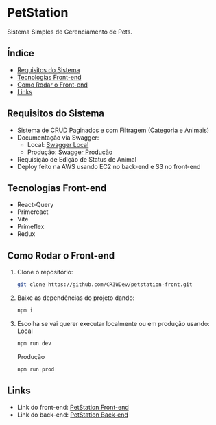 # PetStation

Sistema Simples de Gerenciamento de Pets.

## Índice

- [Requisitos do Sistema](#requisitos-do-sistema)
- [Tecnologias Front-end](#tecnologias-front-end)
- [Como Rodar o Front-end](#como-rodar-o-front-end)
- [Links](#links)

## Requisitos do Sistema

- Sistema de CRUD Paginados e com Filtragem (Categoria e Animais)
- Documentação via Swagger:
  - Local: [Swagger Local](http://localhost:8080/swagger-ui/index.html)
  - Produção: [Swagger Produção](http://ec2-34-210-253-95.us-west-2.compute.amazonaws.com:8080/swagger-ui/index.html)
- Requisição de Edição de Status de Animal
- Deploy feito na AWS usando EC2 no back-end e S3 no front-end

## Tecnologias Front-end

- React-Query
- Primereact
- Vite
- Primeflex
- Redux

## Como Rodar o Front-end

1. Clone o repositório:
    ```bash
    git clone https://github.com/CR3WDev/petstation-front.git
    ```
2. Baixe as dependências do projeto dando:
    ```bash
    npm i
    ```
3. Escolha se vai querer executar localmente ou em produção usando:
   Local
    ```bash
    npm run dev
    ```
   Produção
    ```bash
    npm run prod
    ```

## Links

- Link do front-end: [PetStation Front-end](http://petstation.s3-website-us-west-2.amazonaws.com)
- Link do back-end: [PetStation Back-end](http://ec2-34-210-253-95.us-west-2.compute.amazonaws.com:8080)
